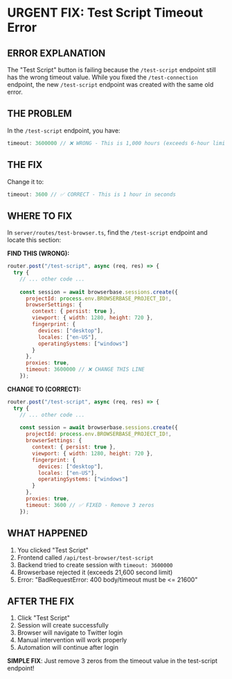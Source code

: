 # URGENT FIX: Test Script Timeout Error

## ERROR EXPLANATION
The "Test Script" button is failing because the `/test-script` endpoint still has the wrong timeout value. While you fixed the `/test-connection` endpoint, the new `/test-script` endpoint was created with the same old error.

## THE PROBLEM
In the `/test-script` endpoint, you have:
```javascript
timeout: 3600000 // ❌ WRONG - This is 1,000 hours (exceeds 6-hour limit)
```

## THE FIX
Change it to:
```javascript
timeout: 3600 // ✅ CORRECT - This is 1 hour in seconds
```

## WHERE TO FIX
In `server/routes/test-browser.ts`, find the `/test-script` endpoint and locate this section:

**FIND THIS (WRONG):**
```javascript
router.post("/test-script", async (req, res) => {
  try {
    // ... other code ...
    
    const session = await browserbase.sessions.create({
      projectId: process.env.BROWSERBASE_PROJECT_ID!,
      browserSettings: {
        context: { persist: true },
        viewport: { width: 1280, height: 720 },
        fingerprint: {
          devices: ["desktop"],
          locales: ["en-US"],
          operatingSystems: ["windows"]
        }
      },
      proxies: true,
      timeout: 3600000 // ❌ CHANGE THIS LINE
    });
```

**CHANGE TO (CORRECT):**
```javascript
router.post("/test-script", async (req, res) => {
  try {
    // ... other code ...
    
    const session = await browserbase.sessions.create({
      projectId: process.env.BROWSERBASE_PROJECT_ID!,
      browserSettings: {
        context: { persist: true },
        viewport: { width: 1280, height: 720 },
        fingerprint: {
          devices: ["desktop"],
          locales: ["en-US"],
          operatingSystems: ["windows"]
        }
      },
      proxies: true,
      timeout: 3600 // ✅ FIXED - Remove 3 zeros
    });
```

## WHAT HAPPENED
1. You clicked "Test Script"
2. Frontend called `/api/test-browser/test-script`
3. Backend tried to create session with `timeout: 3600000`
4. Browserbase rejected it (exceeds 21,600 second limit)
5. Error: "BadRequestError: 400 body/timeout must be <= 21600"

## AFTER THE FIX
1. Click "Test Script" 
2. Session will create successfully
3. Browser will navigate to Twitter login
4. Manual intervention will work properly
5. Automation will continue after login

**SIMPLE FIX**: Just remove 3 zeros from the timeout value in the test-script endpoint!